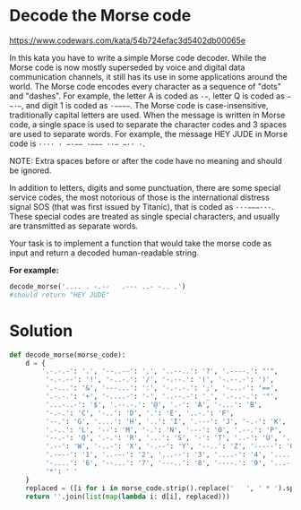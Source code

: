 # Decode the Morse code

https://www.codewars.com/kata/54b724efac3d5402db00065e

In this kata you have to write a simple Morse code decoder. While the Morse code is now mostly superseded by voice and
digital data communication channels, it still has its use in some applications around the world.
The Morse code encodes every character as a sequence of "dots" and "dashes". For example, the letter A is coded as `·−`,
letter Q is coded as `−−·−`, and digit 1 is coded as `·−−−−`. The Morse code is case-insensitive, traditionally capital
letters are used. When the message is written in Morse code, a single space is used to separate the character codes and
3 spaces are used to separate words. For example, the message HEY JUDE in Morse code is `···· · −·−− ·−−− ··− −·· ·`.

NOTE: Extra spaces before or after the code have no meaning and should be ignored.

In addition to letters, digits and some punctuation, there are some special service codes, the most notorious of those
is the international distress signal SOS (that was first issued by Titanic), that is coded as `···−−−···`. These special
codes are treated as single special characters, and usually are transmitted as separate words.

Your task is to implement a function that would take the morse code as input and return a decoded human-readable string.

**For example:**

```python
decode_morse('.... . -.--   .--- ..- -.. .')
#should return "HEY JUDE"
```

# Solution

```python
def decode_morse(morse_code):
    d = {
        '.-.-.-': '.', '--..--': ',', '..--..': '?', '.----.': "'",
         '-.-.--': '!', '-..-.': '/', '-.--.': '(', '-.--.-': ')',
         '.-...': '&', '---...': ':', '-.-.-.': ';', '-...-': '==',
         '.-.-.': '+', '-....-': '-', '..--.-': '_', '.-..-.': '"',
         '...-..-': '$', '.--.-.': '@', '.-': 'A', '-...': 'B',
         '-.-.': 'C', '-..': 'D', '.': 'E', '..-.': 'F',
         '--.': 'G', '....': 'H', '..': 'I', '.---': 'J', '-.-': 'K',
         '.-..': 'L', '--': 'M', '-.': 'N', '---': 'O', '.--.': 'P',
         '--.-': 'Q', '.-.': 'R', '...': 'S', '-': 'T', '..-': 'U', '...-': 'V',
         '.--': 'W', '-..-': 'X', '-.--': 'Y', '--..': 'Z', '-----': '0',
         '.----': '1', '..---': '2', '...--': '3', '....-': '4', '.....': '5',
         '-....': '6', '--...': '7', '---..': '8', '----.': '9', '...---...': 'SOS',
         '*': ' '
    }
    replaced = ([i for i in morse_code.strip().replace('   ', ' * ').split()])
    return ''.join(list(map(lambda i: d[i], replaced)))
```